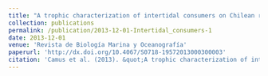 ```yaml
---
title: "A trophic characterization of intertidal consumers on Chilean rocky shores"
collection: publications
permalink: /publication/2013-12-01-Intertidal_consumers-1
date: 2013-12-01
venue: 'Revista de Biología Marina y Oceanografía'
paperurl: 'http://dx.doi.org/10.4067/S0718-19572013000300003'
citation: 'Camus et al. (2013). &quot;A trophic characterization of intertidal consumers on Chilean rocky shores.&quot; <i>Rev. Biol. Mar. Oceanogr.</i>.48(3): 431-450.'
---
```

